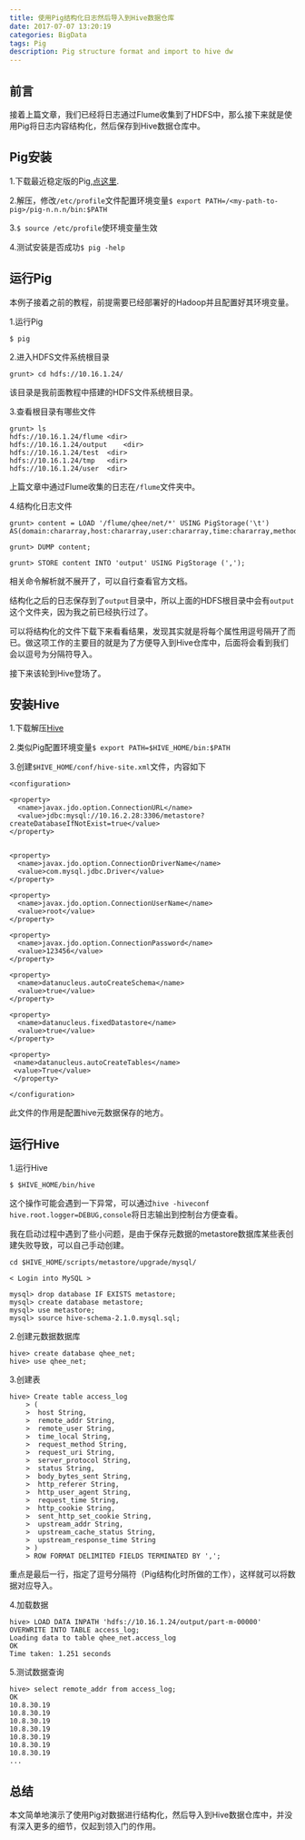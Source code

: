 ```yaml
---
title: 使用Pig结构化日志然后导入到Hive数据仓库
date: 2017-07-07 13:20:19
categories: BigData
tags: Pig
description: Pig structure format and import to hive dw
---
```


## 前言

接着上篇文章，我们已经将日志通过Flume收集到了HDFS中，那么接下来就是使用Pig将日志内容结构化，然后保存到Hive数据仓库中。

## Pig安装

1.下载最近稳定版的Pig,[点这里](http://hadoop.apache.org/pig/releases.html).

2.解压，修改`/etc/profile`文件配置环境变量`$ export PATH=/<my-path-to-pig>/pig-n.n.n/bin:$PATH`

3.`$ source /etc/profile`使环境变量生效

4.测试安装是否成功`$ pig -help`

## 运行Pig

本例子接着之前的教程，前提需要已经部署好的Hadoop并且配置好其环境变量。

1.运行Pig

```
$ pig
```

2.进入HDFS文件系统根目录

```
grunt> cd hdfs://10.16.1.24/
```

该目录是我前面教程中搭建的HDFS文件系统根目录。

3.查看根目录有哪些文件

```
grunt> ls
hdfs://10.16.1.24/flume	<dir>
hdfs://10.16.1.24/output	<dir>
hdfs://10.16.1.24/test	<dir>
hdfs://10.16.1.24/tmp	<dir>
hdfs://10.16.1.24/user	<dir>
```

上篇文章中通过Flume收集的日志在`/flume`文件夹中。

4.结构化日志文件

```
grunt> content = LOAD '/flume/qhee/net/*' USING PigStorage('\t') AS(domain:chararray,host:chararray,user:chararray,time:chararray,method:chararray,path:chararray,protocol:chararray,status:chararray,size:chararray,refer:chararray,agent:chararray,response_time:chararray,cookie:chararray,set_cookie:chararray,upstream_addr:chararray,upstream_cache_status:chararray,upstream_reponse_time:chararray);

grunt> DUMP content;

grunt> STORE content INTO 'output' USING PigStorage (',');

```

相关命令解析就不展开了，可以自行查看官方文档。

结构化之后的日志保存到了`output`目录中，所以上面的HDFS根目录中会有`output`这个文件夹，因为我之前已经执行过了。

可以将结构化的文件下载下来看看结果，发现其实就是将每个属性用逗号隔开了而已。做这项工作的主要目的就是为了方便导入到Hive仓库中，后面将会看到我们会以逗号为分隔符导入。

接下来该轮到Hive登场了。

<!-- more -->

## 安装Hive

1.下载解压[Hive](https://hive.apache.org/downloads.html)

2.类似Pig配置环境变量`$ export PATH=$HIVE_HOME/bin:$PATH`

3.创建`$HIVE_HOME/conf/hive-site.xml`文件，内容如下

```
<configuration>

<property>
  <name>javax.jdo.option.ConnectionURL</name>
  <value>jdbc:mysql://10.16.2.28:3306/metastore?createDatabaseIfNotExist=true</value>
</property>


<property>
  <name>javax.jdo.option.ConnectionDriverName</name>
  <value>com.mysql.jdbc.Driver</value>
</property>

<property>
  <name>javax.jdo.option.ConnectionUserName</name>
  <value>root</value>
</property>

<property>
  <name>javax.jdo.option.ConnectionPassword</name>
  <value>123456</value>
</property>

<property>
  <name>datanucleus.autoCreateSchema</name>
  <value>true</value>
</property>

<property>
  <name>datanucleus.fixedDatastore</name>
  <value>true</value>
</property>

<property>
 <name>datanucleus.autoCreateTables</name>
 <value>True</value>
 </property>

</configuration>

```

此文件的作用是配置hive元数据保存的地方。

## 运行Hive

1.运行Hive

```
$ $HIVE_HOME/bin/hive
```

这个操作可能会遇到一下异常，可以通过`hive -hiveconf hive.root.logger=DEBUG,console`将日志输出到控制台方便查看。

我在启动过程中遇到了些小问题，是由于保存元数据的metastore数据库某些表创建失败导致，可以自己手动创建。

```
cd $HIVE_HOME/scripts/metastore/upgrade/mysql/

< Login into MySQL >

mysql> drop database IF EXISTS metastore;
mysql> create database metastore;
mysql> use metastore;
mysql> source hive-schema-2.1.0.mysql.sql;
```

2.创建元数据数据库

```
hive> create database qhee_net;
hive> use qhee_net;
```

3.创建表

```
hive> Create table access_log
    > (
    >  host String,
    >  remote_addr String,
    >  remote_user String,
    >  time_local String,
    >  request_method String,
    >  request_uri String,
    >  server_protocol String,
    >  status String,
    >  body_bytes_sent String,
    >  http_referer String,
    >  http_user_agent String,
    >  request_time String,
    >  http_cookie String,
    >  sent_http_set_cookie String,
    >  upstream_addr String,
    >  upstream_cache_status String,
    >  upstream_response_time String                       
    > )
    > ROW FORMAT DELIMITED FIELDS TERMINATED BY ',';

```

重点是最后一行，指定了逗号分隔符（Pig结构化时所做的工作），这样就可以将数据对应导入。

4.加载数据

```
hive> LOAD DATA INPATH 'hdfs://10.16.1.24/output/part-m-00000' OVERWRITE INTO TABLE access_log;
Loading data to table qhee_net.access_log
OK
Time taken: 1.251 seconds
```

5.测试数据查询

```
hive> select remote_addr from access_log;
OK
10.8.30.19
10.8.30.19
10.8.30.19
10.8.30.19
10.8.30.19
10.8.30.19
10.8.30.19
...

```

## 总结

本文简单地演示了使用Pig对数据进行结构化，然后导入到Hive数据仓库中，并没有深入更多的细节，仅起到领入门的作用。

